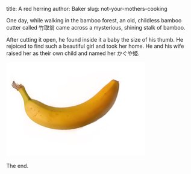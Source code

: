 title: A red herring
author: Baker
slug: not-your-mothers-cooking

One day, while walking in the bamboo forest, an old, childless bamboo cutter called 竹取翁 came across a mysterious, shining stalk of bamboo.

After cutting it open, he found inside it a baby the size of his thumb. He rejoiced to find such a beautiful girl and took her home. He and his wife raised her as their own child and named her かぐや姫.

![a banana](banana.jpg)

The end.
